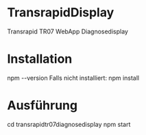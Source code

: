 # TransrapidDisplay
 Transrapid TR07 WebApp Diagnosedisplay 

# Installation
npm --version
Falls nicht installiert: npm install

# Ausführung
cd transrapidtr07diagnosedisplay
npm start